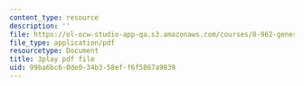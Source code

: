 ```yaml
---
content_type: resource
description: ''
file: https://ol-ocw-studio-app-qa.s3.amazonaws.com/courses/8-962-general-relativity-spring-2020/99ba6bc60de034b358eff6f5867a9839_pUqA_iHLBWQ.pdf
file_type: application/pdf
resourcetype: Document
title: 3play pdf file
uid: 99ba6bc6-0de0-34b3-58ef-f6f5867a9839
---
```

